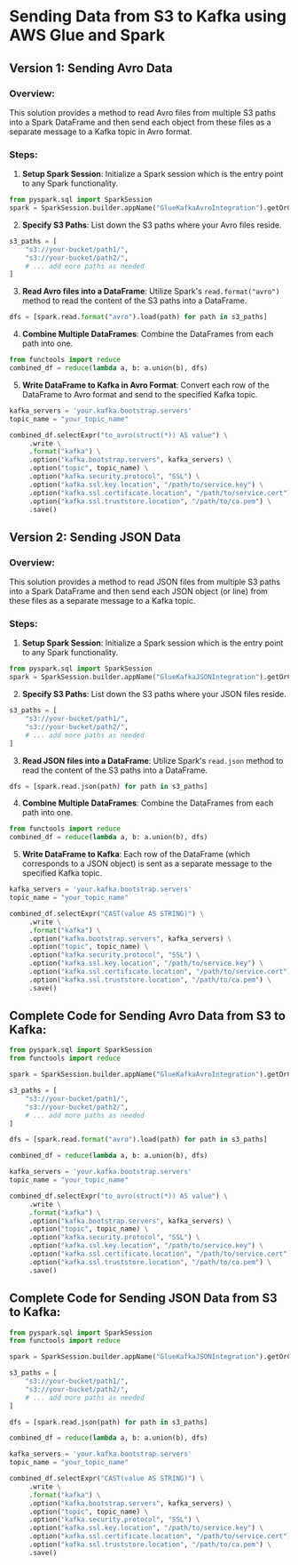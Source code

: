 
# Sending Data from S3 to Kafka using AWS Glue and Spark

## Version 1: Sending Avro Data

### Overview:
This solution provides a method to read Avro files from multiple S3 paths into a Spark DataFrame and then send each object from these files as a separate message to a Kafka topic in Avro format.

### Steps:

1. **Setup Spark Session**: 
Initialize a Spark session which is the entry point to any Spark functionality.

```python
from pyspark.sql import SparkSession
spark = SparkSession.builder.appName("GlueKafkaAvroIntegration").getOrCreate()
```

2. **Specify S3 Paths**:
List down the S3 paths where your Avro files reside.

```python
s3_paths = [
    "s3://your-bucket/path1/",
    "s3://your-bucket/path2/",
    # ... add more paths as needed
]
```

3. **Read Avro files into a DataFrame**: 
Utilize Spark's `read.format("avro")` method to read the content of the S3 paths into a DataFrame.

```python
dfs = [spark.read.format("avro").load(path) for path in s3_paths]
```

4. **Combine Multiple DataFrames**: 
Combine the DataFrames from each path into one.

```python
from functools import reduce
combined_df = reduce(lambda a, b: a.union(b), dfs)
```

5. **Write DataFrame to Kafka in Avro Format**: 
Convert each row of the DataFrame to Avro format and send to the specified Kafka topic.

```python
kafka_servers = 'your.kafka.bootstrap.servers'
topic_name = "your_topic_name"

combined_df.selectExpr("to_avro(struct(*)) AS value") \
     .write \
     .format("kafka") \
     .option("kafka.bootstrap.servers", kafka_servers) \
     .option("topic", topic_name) \
     .option("kafka.security.protocol", "SSL") \
     .option("kafka.ssl.key.location", "/path/to/service.key") \
     .option("kafka.ssl.certificate.location", "/path/to/service.cert") \
     .option("kafka.ssl.truststore.location", "/path/to/ca.pem") \
     .save()
```

## Version 2: Sending JSON Data

### Overview:
This solution provides a method to read JSON files from multiple S3 paths into a Spark DataFrame and then send each JSON object (or line) from these files as a separate message to a Kafka topic.

### Steps:

1. **Setup Spark Session**: 
Initialize a Spark session which is the entry point to any Spark functionality.

```python
from pyspark.sql import SparkSession
spark = SparkSession.builder.appName("GlueKafkaJSONIntegration").getOrCreate()
```

2. **Specify S3 Paths**:
List down the S3 paths where your JSON files reside.

```python
s3_paths = [
    "s3://your-bucket/path1/",
    "s3://your-bucket/path2/",
    # ... add more paths as needed
]
```

3. **Read JSON files into a DataFrame**: 
Utilize Spark's `read.json` method to read the content of the S3 paths into a DataFrame.

```python
dfs = [spark.read.json(path) for path in s3_paths]
```

4. **Combine Multiple DataFrames**: 
Combine the DataFrames from each path into one.

```python
from functools import reduce
combined_df = reduce(lambda a, b: a.union(b), dfs)
```

5. **Write DataFrame to Kafka**: 
Each row of the DataFrame (which corresponds to a JSON object) is sent as a separate message to the specified Kafka topic.

```python
kafka_servers = 'your.kafka.bootstrap.servers'
topic_name = "your_topic_name"

combined_df.selectExpr("CAST(value AS STRING)") \
     .write \
     .format("kafka") \
     .option("kafka.bootstrap.servers", kafka_servers) \
     .option("topic", topic_name) \
     .option("kafka.security.protocol", "SSL") \
     .option("kafka.ssl.key.location", "/path/to/service.key") \
     .option("kafka.ssl.certificate.location", "/path/to/service.cert") \
     .option("kafka.ssl.truststore.location", "/path/to/ca.pem") \
     .save()
```


## Complete Code for Sending Avro Data from S3 to Kafka:

```python
from pyspark.sql import SparkSession
from functools import reduce

spark = SparkSession.builder.appName("GlueKafkaAvroIntegration").getOrCreate()

s3_paths = [
    "s3://your-bucket/path1/",
    "s3://your-bucket/path2/",
    # ... add more paths as needed
]

dfs = [spark.read.format("avro").load(path) for path in s3_paths]

combined_df = reduce(lambda a, b: a.union(b), dfs)

kafka_servers = 'your.kafka.bootstrap.servers'
topic_name = "your_topic_name"

combined_df.selectExpr("to_avro(struct(*)) AS value") \
     .write \
     .format("kafka") \
     .option("kafka.bootstrap.servers", kafka_servers) \
     .option("topic", topic_name) \
     .option("kafka.security.protocol", "SSL") \
     .option("kafka.ssl.key.location", "/path/to/service.key") \
     .option("kafka.ssl.certificate.location", "/path/to/service.cert") \
     .option("kafka.ssl.truststore.location", "/path/to/ca.pem") \
     .save()
```

## Complete Code for Sending JSON Data from S3 to Kafka:

```python
from pyspark.sql import SparkSession
from functools import reduce

spark = SparkSession.builder.appName("GlueKafkaJSONIntegration").getOrCreate()

s3_paths = [
    "s3://your-bucket/path1/",
    "s3://your-bucket/path2/",
    # ... add more paths as needed
]

dfs = [spark.read.json(path) for path in s3_paths]

combined_df = reduce(lambda a, b: a.union(b), dfs)

kafka_servers = 'your.kafka.bootstrap.servers'
topic_name = "your_topic_name"

combined_df.selectExpr("CAST(value AS STRING)") \
     .write \
     .format("kafka") \
     .option("kafka.bootstrap.servers", kafka_servers) \
     .option("topic", topic_name) \
     .option("kafka.security.protocol", "SSL") \
     .option("kafka.ssl.key.location", "/path/to/service.key") \
     .option("kafka.ssl.certificate.location", "/path/to/service.cert") \
     .option("kafka.ssl.truststore.location", "/path/to/ca.pem") \
     .save()
```
